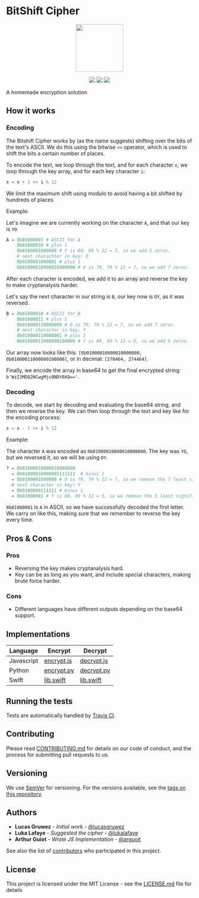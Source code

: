 # BitShift Cipher 
<p align="center">
<!-- replace image by project Image -->
<img height="128" src="https://cryptools.github.io/img/bit-shift.svg">
</p>
<p align="center">
<img src="https://cryptools.github.io/img/status/implemented.svg">
<img src="https://img.shields.io/github/license/Cryptools/BitShiftCipher.svg">
<img src="https://img.shields.io/github/contributors/Cryptools/BitShiftCipher.svg">
</p>

A homemade encryption solution

## How it works

### Encoding

The Bitshift Cipher works by (as the name suggests) shifting over the bits of the text's ASCII. We do this using the bitwise `<<` operator, which is used to shift the bits a certain number of places.

To encode the text, we loop through the text, and for each character `x`, we loop through the key array, and for each key character `i`:

```py
x = x + 1 << i % 12
```

We limit the maximum shift using modulo to avoid having a bit shifted by hundreds of places

Example:

Let's imagine we are currently working on the character `A`, and that our key is `YO`

```Python
A = 0b01000001 # ASCII for A
    0b01000010 # plus 1
    0b0100001000000 # Y is 89, 89 % 12 = 5, so we add 5 zeros.
    # next charachter in key: O
    0b0100001000001 # plus 1
    0b01000010000010000000 # O is 79, 79 % 12 = 7, so we add 7 zeros.
```

After each character is encoded, we add it to an array and reverse the key to make cryptanalysis harder.

Let's say the next character in our string is `B`, our key now is `OY`, as it was reversed.

```Python
B = 0b01000010 # ASCII for B
    0b01000011 # plus 1
    0b010000110000000 # O is 79, 79 % 12 = 7, so we add 7 zeros.
    # next character in key: Y
    0b010000110000001 # plus 1
    0b01000011000000100000 # Y is 89, 89 % 12 = 5, so we add 5 zeros.
```

Our array now looks like this: `[0b01000010000010000000, 0b01000011000000100000]`, or in decimal: `[270464, 274464]`.

Finally, we encode the array in base64 to get the final encrypted string: `b'WzI3MDQ2NCwgMjc0NDY0XQ=='`.

### Decoding

To decode, we start by decoding and evaluating the base64 string, and then we reverse the key. We can then loop through the text and key like for the encoding process:

```Python
x = x - 1 >> i % 12
```

Example:

The character `A` was encoded as `0b01000010000010000000`. The key was `YO`, but we reversed it, so we will be using `OY`.

```Python
? = 0b01000010000010000000
  = 0b01000010000001111111  # minus 1
  = 0b0100001000000 # O is 79, 79 % 12 = 7, so we remove the 7 least significant bits
  # next character in key: Y
  = 0b0100000111111 # minus 1
  = 0b01000001 # Y is 89, 89 % 12 = 5, so we remove the 5 least significant bits
```

`0b01000001` is `A` in ASCII, so we have successfully decoded the first letter. We carry on like this, making sure that we remember to reverse the key every time.

## Pros & Cons

### Pros
* Reversing the key makes cryptanalysis hard.
* Key can be as long as you want, and include special characters, making brute force harder.

### Cons
* Different languages have different outputs depending on the base64 support.

## Implementations

|  Language  |           Encrypt           |           Decrypt           |
|------------|-----------------------------|-----------------------------|
| Javascript | [encrypt.js](js/encrypt.js) | [decrypt.js](js/decrypt.js) |
|   Python   | [encrypt.py](py/encrypt.py) | [decrypt.py](py/decrypt.py) |
|   Swift    | [lib.swift](swift/lib.swift)| [lib.swift](swift/lib.swift)|

## Running the tests

Tests are automatically handled by [Travis CI](https://travis-ci.org).

## Contributing

Please read [CONTRIBUTING.md](https://github.com/CrypTools/cryptools.github.io/blob/master/CONTRIBUTING.md) for details on our code of conduct, and the process for submitting pull requests to us.

## Versioning

We use [SemVer](http://semver.org/) for versioning. For the versions available, see the [tags on this repository](https://github.com/CrypTools/BitShiftCipher/tags).

## Authors

* **Lucas Gruwez** - *Initial work* - [@lucasgruwez](https://github.com/lucasgruwez)
* **Luka Lafaye** - *Suggested the cipher* - [@lukalafaye](https://github.com/lucasgruwez)
* **Arthur Guiot** - *Wrote JS Implementation* - [@arguoit](https://github.com/arguiot)

See also the list of [contributors](https://github.com/CrypTools/BitShiftCipher/contributors) who participated in this project.

## License

This project is licensed under the MIT License - see the [LICENSE.md](LICENSE.md) file for details
